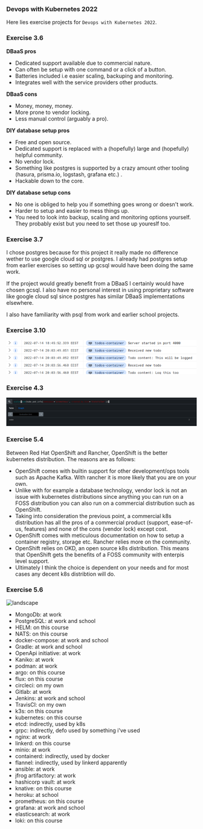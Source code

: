 ### Devops with Kubernetes 2022

Here lies exercise projects for `Devops with Kubernetes 2022`.

### Exercise 3.6

**DBaaS pros**

* Dedicated support available due to commercial nature.
* Can often be setup with one command or a click of a button.
* Batteries included i.e easier scaling, backuping and monitoring.
* Integrates well with the service providers other products.

**DBaaS cons**

* Money, money, money.
* More prone to vendor locking.
* Less manual control (arguably a pro).

**DIY database setup pros**

* Free and open source.
* Dedicated support is replaced with a (hopefully) large and (hopefully) helpful community.
* No vendor lock.
* Something like postgres is supported by a crazy amount other tooling (hasura, prisma.io, logstash, grafana etc.) .
* Hackable down to the core.

**DIY database setup cons**

* No one is obliged to help you if something goes wrong or doesn't work.
* Harder to setup and easier to mess things up.
* You need to look into backup, scaling and monitoring options yourself. They probably exist but you need to set those up youreslf too.

### Exercise 3.7

I chose postgres because for this project it really made no difference wether to use google cloud sql or postgres.
I already had postgres setup from earlier exercises so setting up gcsql would have been doing the same work.

If the project would greatly benefit from a DBaaS I certainly would have chosen gcsql.
I also have no personal interest in using proprietary software like google cloud sql since postgres has similar DBaaS implementations elsewhere.

I also have familiarity with psql from work and earlier school projects.

### Exercise 3.10

![Todo logs](logs.png)

### Exercise 4.3

![Prometheus query](prometheus.png)

### Exercise 5.4

Between Red Hat OpenShift and Rancher, OpenShift is the better kubernetes distribution. The reasons are as follows:

* OpenShift comes with builtin support for other development/ops tools such as Apache Kafka. With rancher it is more likely that you are on your own.
* Unlike with for example a database technology, vendor lock is not an issue with kubernetes distributions since anything you can run on a FOSS distribution you can also run on a commercial distribution such as OpenShift.
* Taking into consideration the previous point, a commercial k8s distribution has all the pros of a commercial product (support, ease-of-us, features) and none of the cons (vendor lock) except cost.
* OpenShift comes with meticulous documentation on how to setup a container registry, storage etc. Rancher relies more on the community.
* OpenShift relies on OKD, an open source k8s distribution. This means that OpenShift gets the benefits of a FOSS community with enterpis level support.
* Ultimately I think the choice is dependent on your needs and for most cases any decent k8s distribtion will do.

### Exercise 5.6

![landscape](landscape.png)

* MongoDb: at work
* PostgreSQL: at work and school
* HELM: on this course
* NATS: on this course
* docker-compose: at work and school
* Gradle: at work and school
* OpenApi initiative: at work
* Kaniko: at work
* podman: at work
* argo: on this course
* flux: on this course
* circleci: on my own
* Gitlab: at work
* Jenkins: at work and school
* TravisCI: on my own
* k3s: on this course
* kubernetes: on this course
* etcd: indirectly, used by k8s
* grpc: indirectly, defo used by something i've used
* nginx: at work
* linkerd: on this course
* minio: at work
* containerd: indirectly, used by docker
* flannel: indirectly, used by linkerd apparently
* ansible: at work
* jfrog artifactory: at work
* hashicorp vault: at work
* knative: on this course
* heroku: at school
* prometheus: on this course
* grafana: at work and school
* elasticsearch: at work
* loki: on this course

